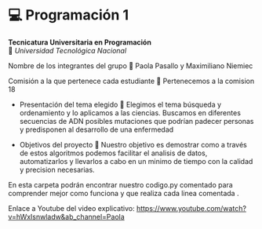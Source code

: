 # 💻 Programación 1  
**Tecnicatura Universitaria en Programación**  
📍 *Universidad Tecnológica Nacional*  

Nombre de los integrantes del grupo 👥
Paola Pasallo y Maximiliano Niemiec

Comisión a la que pertenece cada estudiante 🏫
Pertenecemos a la comision 18

- Presentación del tema elegido 📘
Elegimos el tema búsqueda y ordenamiento y lo aplicamos a las ciencias. Buscamos en diferentes
secuencias de ADN posibles mutaciones que podrían padecer personas y predisponen
al desarrollo de una enfermedad

- Objetivos del proyecto 🎯
Nuestro objetivo es demostrar como a través de estos algoritmos podemos facilitar el
analisis de datos, automatizarlos y llevarlos a cabo en un minimo de tiempo con la calidad
y precision necesarias.

En esta carpeta podrán encontrar nuestro codigo.py comentado para comprender mejor
como funciona y que realiza cada linea comentada .

Enlace a Youtube del video explicativo:
https://www.youtube.com/watch?v=hWxIsnwladw&ab_channel=Paola


